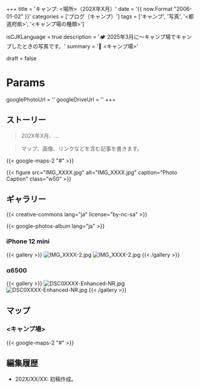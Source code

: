 +++
title = 'キャンプ: <場所>（202X年X月）'
date = '{{ now.Format "2006-01-02" }}'
categories = ['ブログ（キャンプ）']
tags = ['キャンプ', '写真', '<都道府県>', '<キャンプ場の種類>']

isCJKLanguage = true
description = '🏕️ 2025年3月に〜キャンプ場でキャンプしたときの写真です。'
summary = '📍 <キャンプ場>'

draft = false

# Params
googlePhotoUrl = ''
googleDriveUrl = ''
+++


## ストーリー

> 202X年X月、...

> マップ、画像、リンクなどを含む記事を書きます。

{{< google-maps-2 "#" >}}

{{< figure
    src="IMG_XXXX.jpg"
    alt="IMG_XXXX.jpg"
    caption="Photo Caption"
    class="w50"
    >}}


## ギャラリー

{{< creative-commons lang="ja" license="by-nc-sa" >}}

{{< google-photos-album lang="ja" >}}


### iPhone 12 mini

{{< gallery >}}
  <img src="IMG_XXXX-2.jpg" alt="IMG_XXXX-2.jpg" class="grid-w50" />
  <img src="IMG_XXXX-2.jpg" alt="IMG_XXXX-2.jpg" class="grid-w50" />
{{< /gallery >}}


### α6500

{{< gallery >}}
  <img src="DSC0XXXX-Enhanced-NR.jpg" alt="DSC0XXXX-Enhanced-NR.jpg" class="grid-w60" />
  <img src="DSC0XXXX-Enhanced-NR.jpg" alt="DSC0XXXX-Enhanced-NR.jpg" class="grid-w40" />
{{< /gallery >}}


## マップ

### <キャンプ場>

{{< google-maps-2 "#" >}}


## 編集履歴

- 202X/XX/XX: 初稿作成。
